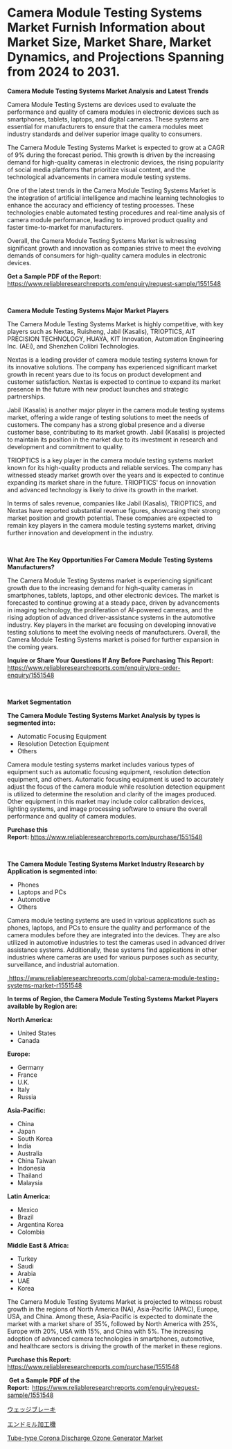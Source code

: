 <p><h1>Camera Module Testing Systems Market Furnish Information about Market Size, Market Share, Market Dynamics, and Projections Spanning from 2024 to 2031.</h1></p><p><strong>Camera Module Testing Systems Market Analysis and Latest Trends</strong></p>
<p><p>Camera Module Testing Systems are devices used to evaluate the performance and quality of camera modules in electronic devices such as smartphones, tablets, laptops, and digital cameras. These systems are essential for manufacturers to ensure that the camera modules meet industry standards and deliver superior image quality to consumers.</p><p>The Camera Module Testing Systems Market is expected to grow at a CAGR of 9% during the forecast period. This growth is driven by the increasing demand for high-quality cameras in electronic devices, the rising popularity of social media platforms that prioritize visual content, and the technological advancements in camera module testing systems.</p><p>One of the latest trends in the Camera Module Testing Systems Market is the integration of artificial intelligence and machine learning technologies to enhance the accuracy and efficiency of testing processes. These technologies enable automated testing procedures and real-time analysis of camera module performance, leading to improved product quality and faster time-to-market for manufacturers.</p><p>Overall, the Camera Module Testing Systems Market is witnessing significant growth and innovation as companies strive to meet the evolving demands of consumers for high-quality camera modules in electronic devices.</p></p>
<p><strong>Get a Sample PDF of the Report:&nbsp;</strong> <a href="https://www.reliableresearchreports.com/enquiry/request-sample/1551548">https://www.reliableresearchreports.com/enquiry/request-sample/1551548</a></p>
<p>&nbsp;</p>
<p><strong>Camera Module Testing Systems Major Market Players</strong></p>
<p><p>The Camera Module Testing Systems Market is highly competitive, with key players such as Nextas, Ruisheng, Jabil (Kasalis), TRIOPTICS, AIT PRECISION TECHNOLOGY, HUAYA, KIT Innovation, Automation Engineering Inc. (AEi), and Shenzhen Colibri Technologies.</p><p>Nextas is a leading provider of camera module testing systems known for its innovative solutions. The company has experienced significant market growth in recent years due to its focus on product development and customer satisfaction. Nextas is expected to continue to expand its market presence in the future with new product launches and strategic partnerships.</p><p>Jabil (Kasalis) is another major player in the camera module testing systems market, offering a wide range of testing solutions to meet the needs of customers. The company has a strong global presence and a diverse customer base, contributing to its market growth. Jabil (Kasalis) is projected to maintain its position in the market due to its investment in research and development and commitment to quality.</p><p>TRIOPTICS is a key player in the camera module testing systems market known for its high-quality products and reliable services. The company has witnessed steady market growth over the years and is expected to continue expanding its market share in the future. TRIOPTICS' focus on innovation and advanced technology is likely to drive its growth in the market.</p><p>In terms of sales revenue, companies like Jabil (Kasalis), TRIOPTICS, and Nextas have reported substantial revenue figures, showcasing their strong market position and growth potential. These companies are expected to remain key players in the camera module testing systems market, driving further innovation and development in the industry.</p></p>
<p>&nbsp;</p>
<p><strong>What Are The Key Opportunities For Camera Module Testing Systems Manufacturers?</strong></p>
<p><p>The Camera Module Testing Systems market is experiencing significant growth due to the increasing demand for high-quality cameras in smartphones, tablets, laptops, and other electronic devices. The market is forecasted to continue growing at a steady pace, driven by advancements in imaging technology, the proliferation of AI-powered cameras, and the rising adoption of advanced driver-assistance systems in the automotive industry. Key players in the market are focusing on developing innovative testing solutions to meet the evolving needs of manufacturers. Overall, the Camera Module Testing Systems market is poised for further expansion in the coming years.</p></p>
<p><strong>Inquire or Share Your Questions If Any Before Purchasing This Report:</strong> <a href="https://www.reliableresearchreports.com/enquiry/pre-order-enquiry/1551548">https://www.reliableresearchreports.com/enquiry/pre-order-enquiry/1551548</a></p>
<p>&nbsp;</p>
<p><strong>Market Segmentation</strong></p>
<p><strong>The Camera Module Testing Systems Market Analysis by types is segmented into:</strong></p>
<p><ul><li>Automatic Focusing Equipment</li><li>Resolution Detection Equipment</li><li>Others</li></ul></p>
<p><p>Camera module testing systems market includes various types of equipment such as automatic focusing equipment, resolution detection equipment, and others. Automatic focusing equipment is used to accurately adjust the focus of the camera module while resolution detection equipment is utilized to determine the resolution and clarity of the images produced. Other equipment in this market may include color calibration devices, lighting systems, and image processing software to ensure the overall performance and quality of camera modules.</p></p>
<p><strong>Purchase this Report:&nbsp;</strong><a href="https://www.reliableresearchreports.com/purchase/1551548">https://www.reliableresearchreports.com/purchase/1551548</a></p>
<p>&nbsp;</p>
<p><strong>The Camera Module Testing Systems Market Industry Research by Application is segmented into:</strong></p>
<p><ul><li>Phones</li><li>Laptops and PCs</li><li>Automotive</li><li>Others</li></ul></p>
<p><p>Camera module testing systems are used in various applications such as phones, laptops, and PCs to ensure the quality and performance of the camera modules before they are integrated into the devices. They are also utilized in automotive industries to test the cameras used in advanced driver assistance systems. Additionally, these systems find applications in other industries where cameras are used for various purposes such as security, surveillance, and industrial automation.</p></p>
<p><a href="https://www.reliableresearchreports.com/global-camera-module-testing-systems-market-r1551548">&nbsp;https://www.reliableresearchreports.com/global-camera-module-testing-systems-market-r1551548</a></p>
<p><strong>In terms of Region, the Camera Module Testing Systems Market Players available by Region are:</strong></p>
<p>
    <p> <strong> North America: </strong>
        <ul>
            <li>United States</li>
            <li>Canada</li>
        </ul>
        </p> 
    <p> <strong> Europe: </strong>
        <ul>
            <li>Germany</li>
            <li>France</li>
            <li>U.K.</li>
            <li>Italy</li>
            <li>Russia</li>
        </ul>
        </p> 
    <p> <strong> Asia-Pacific: </strong>
        <ul>
            <li>China</li>
            <li>Japan</li>
            <li>South Korea</li>
            <li>India</li>
            <li>Australia</li>
            <li>China Taiwan</li>
            <li>Indonesia</li>
            <li>Thailand</li>
            <li>Malaysia</li>
        </ul>
        </p> 
    <p> <strong> Latin America: </strong>
        <ul>
            <li>Mexico</li>
            <li>Brazil</li>
            <li>Argentina Korea</li>
            <li>Colombia</li>
        </ul>
        </p> 
    <p> <strong> Middle East & Africa: </strong>
        <ul>
            <li>Turkey</li>
            <li>Saudi</li>
            <li>Arabia</li>
            <li>UAE</li>
            <li>Korea</li>
        </ul>
    </p>
    </p>
<p><p>The Camera Module Testing Systems Market is projected to witness robust growth in the regions of North America (NA), Asia-Pacific (APAC), Europe, USA, and China. Among these, Asia-Pacific is expected to dominate the market with a market share of 35%, followed by North America with 25%, Europe with 20%, USA with 15%, and China with 5%. The increasing adoption of advanced camera technologies in smartphones, automotive, and healthcare sectors is driving the growth of the market in these regions.</p></p>
<p><strong>Purchase this Report: </strong><a href="https://www.reliableresearchreports.com/purchase/1551548">https://www.reliableresearchreports.com/purchase/1551548</a></p>
<p>&nbsp;<strong>Get a Sample PDF of the Report:&nbsp;&nbsp;</strong><a href="https://www.reliableresearchreports.com/enquiry/request-sample/1551548">https://www.reliableresearchreports.com/enquiry/request-sample/1551548</a></p>
<p><strong></strong></p>
<p><p><a href="https://medium.com/@eugenethompson65/2024%E5%B9%B4%E3%81%8B%E3%82%892031%E5%B9%B4%E3%81%BE%E3%81%A7%E3%81%AE%E3%82%A6%E3%82%A7%E3%83%83%E3%82%B8%E3%83%96%E3%83%AC%E3%83%BC%E3%82%AD%E5%B8%82%E5%A0%B4%E5%88%86%E6%9E%90%E3%81%A8%E3%82%B5%E3%82%A4%E3%82%BA%E4%BA%88%E6%B8%AC-0d09f2b43300">ウェッジブレーキ</a></p><p><a href="https://medium.com/@karinaokon69/%E3%83%87%E3%82%B3%E3%83%BC%E3%83%87%E3%82%A3%E3%83%B3%E3%82%B0%E3%82%A8%E3%83%B3%E3%83%89%E3%83%9F%E3%83%AB%E3%83%B3%E3%82%B0%E3%83%9E%E3%82%B7%E3%83%B3%E5%B8%82%E5%A0%B4%E3%83%A1%E3%83%88%E3%83%AA%E3%82%AF%E3%82%B9-%E5%B8%82%E5%A0%B4%E3%82%B7%E3%82%A7%E3%82%A2-%E3%83%88%E3%83%AC%E3%83%B3%E3%83%89-%E6%88%90%E9%95%B7%E3%83%91%E3%82%BF%E3%83%BC%E3%83%B3-a18085ffa944">エンドミル加工機</a></p><p><a href="https://github.com/jerrycopelandthomaswsqd8q/Market-Research-Report-List-2/blob/main/tube-type-corona-discharge-ozone-generator-market.md">Tube-type Corona Discharge Ozone Generator Market</a></p></p>
